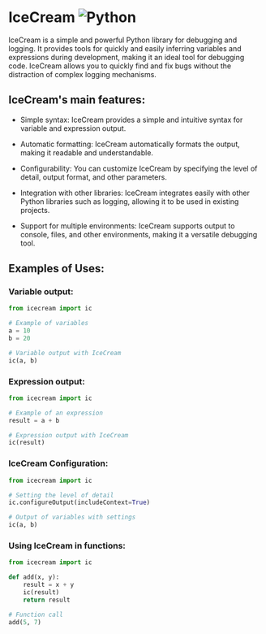 # IceCream ![Python](https://img.shields.io/badge/python-3670A0?style=for-the-badge&logo=python&logoColor=ffdd54)
IceCream is a simple and powerful Python library for debugging and logging. It provides tools for quickly and easily inferring variables and expressions during development, making it an ideal tool for debugging code. IceCream allows you to quickly find and fix bugs without the distraction of complex logging mechanisms.

## IceCream's main features:

- Simple syntax: IceCream provides a simple and intuitive syntax for variable and expression output.

- Automatic formatting: IceCream automatically formats the output, making it readable and understandable.

- Configurability: You can customize IceCream by specifying the level of detail, output format, and other parameters.

- Integration with other libraries: IceCream integrates easily with other Python libraries such as logging, allowing it to be used in existing projects.

- Support for multiple environments: IceCream supports output to console, files, and other environments, making it a versatile debugging tool.

## Examples of Uses:


### Variable output:
```python
from icecream import ic

# Example of variables
a = 10
b = 20

# Variable output with IceCream
ic(a, b)
```

### Expression output:
```python
from icecream import ic

# Example of an expression
result = a + b

# Expression output with IceCream
ic(result)
```

### IceCream Configuration:
```python
from icecream import ic

# Setting the level of detail
ic.configureOutput(includeContext=True)

# Output of variables with settings
ic(a, b)
```

### Using IceCream in functions:
```python 
from icecream import ic

def add(x, y):
    result = x + y
    ic(result)
    return result

# Function call
add(5, 7)
```
